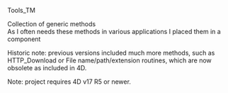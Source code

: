 Tools_TM

Collection of generic methods  
As I often needs these methods in various applications I placed them in a component  

Historic note:
previous versions included much more methods, such as HTTP_Download or File name/path/extension routines, which are now obsolete as included in 4D.


Note: project requires 4D v17 R5 or newer.